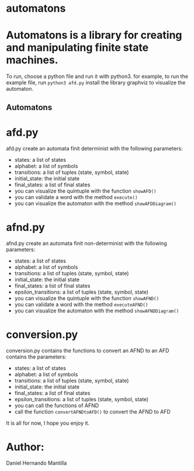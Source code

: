 # automatons
# Automatons is a library for creating and manipulating finite state machines.
To run, choose a python file and run it with python3.
for example, to run the example file, run `python3 afd.py`
install the library graphviz to visualize the automaton.
## Automatons
# afd.py
afd.py create an automata finit determinist with the following parameters: 
- states: a list of states
- alphabet: a list of symbols
- transitions: a list of tuples (state, symbol, state)
- initial_state: the initial state
- final_states: a list of final states
- you can visualize the quintuple with the function `showAFD()`
- you can validate a word with the method `execute()`
- you can visualize the automaton with the method `showAFDDiagram()`

# afnd.py
afnd.py create an automata finit non-determinist with the following parameters:
- states: a list of states
- alphabet: a list of symbols
- transitions: a list of tuples (state, symbol, state)
- initial_state: the initial state
- final_states: a list of final states
- epsilon_transitions: a list of tuples (state, symbol, state)
- you can visualize the quintuple with the function `showAFND()`
- you can validate a word with the method `executeAFND()`
- you can visualize the automaton with the method `showAFNDDiagram()`

# conversion.py
conversion.py contains the functions to convert an AFND to an AFD
contains the parameters:
- states: a list of states
- alphabet: a list of symbols
- transitions: a list of tuples (state, symbol, state)
- initial_state: the initial state
- final_states: a list of final states
- epsilon_transitions: a list of tuples (state, symbol, state)
- you can call the functions of AFND
- call the function `convertAFNDtoAFD()` to convert the AFND to AFD


It is all for now, I hope you enjoy it.

# Author:
Daniel Hernando Mantilla

